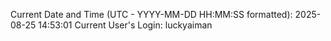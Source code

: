 Current Date and Time (UTC - YYYY-MM-DD HH:MM:SS formatted): 2025-08-25 14:53:01
Current User's Login: luckyaiman
